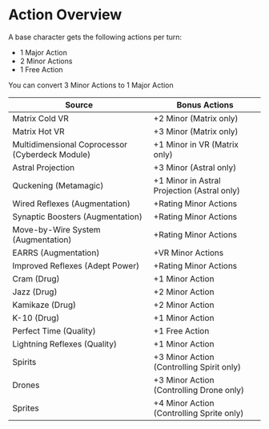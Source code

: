 # Action Overview

A base character gets the following actions per turn:

- 1 Major Action
- 2 Minor Actions
- 1 Free Action

You can convert 3 Minor Actions to 1 Major Action

| Source                                          | Bonus Actions                              |
|-------------------------------------------------|--------------------------------------------|
| Matrix Cold VR                                  | +2 Minor (Matrix only)                     |
| Matrix Hot VR                                   | +3 Minor (Matrix only)                     |
| Multidimensional Coprocessor (Cyberdeck Module) | +1 Minor in VR (Matrix only)               |
| Astral Projection                               | +3 Minor (Astral only)                     |
| Quckening (Metamagic)                           | +1 Minor in Astral Projection (Astral only) |                          
| Wired Reflexes (Augmentation)                   | +Rating Minor Actions                      |
| Synaptic Boosters (Augmentation)                | +Rating Minor Actions                      |
| Move-by-Wire System (Augmentation)              | +Rating Minor Actions                      |
| EARRS (Augmentation)                            | +VR Minor Actions                          |
| Improved Reflexes (Adept Power)                 | +Rating Minor Actions                      |
| Cram (Drug)                                     | +1 Minor Action                            |
| Jazz (Drug)                                     | +2 Minor Action                            |
| Kamikaze (Drug)                                 | +2 Minor Action                            |
| K-10 (Drug)                                     | +1 Minor Action                            |
| Perfect Time (Quality)                          | +1 Free Action                             |
| Lightning Reflexes (Quality)                    | +1 Minor Action                            |
| Spirits | +3 Minor Action (Controlling Spirit only) |
| Drones | +3 Minor Action (Controlling Drone only) |
| Sprites | +4 Minor Action (Controlling Sprite only)|